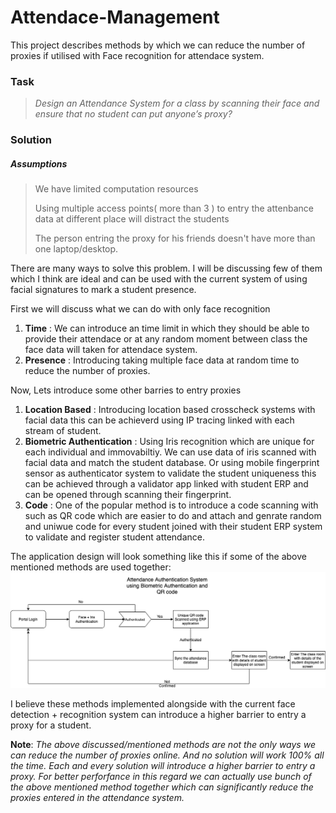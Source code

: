 # Attendace-Management
This project describes methods by which we can reduce the number of proxies if utilised with Face recognition for attendace system.

### Task
> *Design an Attendance System for a class by scanning their face and ensure that no
student can put anyone’s proxy?*

### Solution

##### Assumptions
> We have limited computation resources
> 
> Using multiple access points( more than 3 ) to entry the attenbance data at different place will distract the students
> 
> The person entring the proxy for his friends doesn't have more than one laptop/desktop.


There are many ways to solve this problem. I will be discussing few of them which I think are ideal and can be used with the current system of using facial signatures to mark a student presence.

First we will discuss what we can do with only face recognition

1. **Time** : We can introduce an time limit in which they should be able to provide their attendace or at any random moment between class the face data will taken for attendace system. 
2. **Presence** : Introducing taking multiple face data at random time to reduce the number of proxies.


Now, Lets introduce some other barries to entry proxies

1. **Location Based** : Introducing location based crosscheck systems with facial data this can be achieverd using IP tracing linked with each stream of student.
2. **Biometric Authentication** : Using Iris recognition which are unique for each individual and immovabiltiy. We can use data of iris scanned with facial data and match the student database. Or using mobile fingerprint sensor as authenticator system to validate the student uniqueness this can be achieved through a validator app linked with student ERP and can be opened through scanning their fingerprint. 
3. **Code** : One of the popular method is to introduce a code scanning with such as QR code which are easier to do and attach and genrate random and uniwue code for every student joined with their student ERP system to validate and register student attendance.

The application design will look something like this if some of the above mentioned methods are used together:
![Attendace System Design](/images/Attendace_System.png)

I believe these methods implemented alongside with the current face detection + recognition system can introduce a higher barrier to entry a proxy for a student.

**Note**: _The above discussed/mentioned methods are not the only ways we can reduce the number of proxies online. And no solution will work 100% all the time. Each and every solution will introduce a higher barrier to entry a proxy. For better perforfance in this regard we can actually use bunch of the above mentioned method together which can significantly reduce the proxies entered in the attendance system._ 
